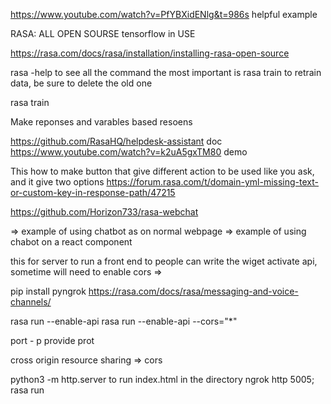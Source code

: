 
https://www.youtube.com/watch?v=PfYBXidENlg&t=986s
helpful example

RASA: ALL OPEN SOURSE
tensorflow in USE

https://rasa.com/docs/rasa/installation/installing-rasa-open-source

rasa -help to see all the command the most important is rasa train to retrain data, be sure to delete the old one

rasa train

Make reponses and varables based resoens 

https://github.com/RasaHQ/helpdesk-assistant     doc
https://www.youtube.com/watch?v=k2uA5gxTM80     demo


This how to make button that give different action to be used like you ask, and it give two options
https://forum.rasa.com/t/domain-yml-missing-text-or-custom-key-in-response-path/47215



https://github.com/Horizon733/rasa-webchat
 
 => example of using chatbot as on normal webpage
 => example of using chabot on a react component

this for server to run a front end to people can write the wiget 
activate api, sometime will need to enable cors => 



pip install pyngrok
https://rasa.com/docs/rasa/messaging-and-voice-channels/


rasa run --enable-api 
rasa run --enable-api --cors="*"

port - p provide prot 

cross origin resource sharing => cors

python3 -m http.server to run index.html in the directory
ngrok http 5005; rasa run